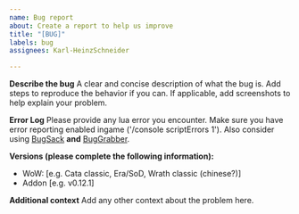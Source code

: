 ```yaml
---
name: Bug report
about: Create a report to help us improve
title: "[BUG]"
labels: bug
assignees: Karl-HeinzSchneider

---
```


**Describe the bug**
A clear and concise description of what the bug is. Add steps to reproduce the behavior if you can.
If applicable, add screenshots to help explain your problem.

**Error Log**
Please provide any lua error you encounter. Make sure you have error reporting enabled ingame ('/console scriptErrors 1'). Also consider using [BugSack](https://www.curseforge.com/wow/addons/bugsack) **and** [BugGrabber](https://www.curseforge.com/wow/addons/bug-grabber).

**Versions (please complete the following information):**
 - WoW: [e.g. Cata classic, Era/SoD, Wrath classic (chinese?)]
 - Addon [e.g. v0.12.1]

**Additional context**
Add any other context about the problem here.
